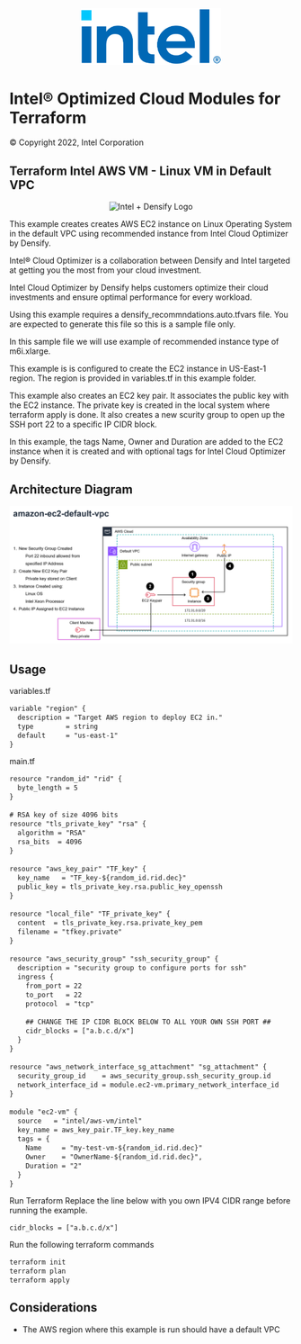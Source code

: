 <p align="center">
  <img src="https://github.com/intel/terraform-intel-aws-vm/blob/main/images/logo-classicblue-800px.png?raw=true" alt="Intel Logo" width="250"/>
</p>

# Intel® Optimized Cloud Modules for Terraform

© Copyright 2022, Intel Corporation

## Terraform Intel AWS VM - Linux VM in Default VPC
<p align="center">
  <img src="https://github.com/intel/terraform-intel-aws-mysql/blob/main/images/aws-ec2-ico.png?raw=true" alt="Intel + Densify Logo" width="250"/>
</p>

This example creates creates AWS EC2 instance on Linux Operating System in the default VPC using recommended instance from Intel Cloud Optimizer by Densify. 

Intel® Cloud Optimizer is a collaboration between Densify and Intel targeted at getting you the most from your cloud investment. 

Intel Cloud Optimizer by Densify helps customers optimize their cloud investments and ensure optimal performance for every workload.

Using this example requires a densify_recommndations.auto.tfvars file. You are expected to generate this file so this is a sample file only. 

In this sample file we will use example of recommended instance type of m6i.xlarge.

This example is is configured to create the EC2 instance in US-East-1 region. The region is provided in variables.tf in this example folder.

This example also creates an EC2 key pair. It associates the public key with the EC2 instance. The private key is created in the local system where terraform apply is done. It also creates a new scurity group to open up the SSH port 22 to a specific IP CIDR block.

In this example, the tags Name, Owner and Duration are added to the EC2 instance when it is created and with optional tags for Intel Cloud Optimizer by Densify.

## Architecture Diagram
<p align="center">
  <img src="https://github.com/intel/terraform-intel-aws-vm/blob/main/images/amazon-ec2-default-vpc.png?raw=true" alt="amazon-ec2-default-vpc" width="750"/>
</p>

## Usage

variables.tf

```hcl
variable "region" {
  description = "Target AWS region to deploy EC2 in."
  type        = string
  default     = "us-east-1"
}
```
main.tf
```hcl
resource "random_id" "rid" {
  byte_length = 5
}

# RSA key of size 4096 bits
resource "tls_private_key" "rsa" {
  algorithm = "RSA"
  rsa_bits  = 4096
}

resource "aws_key_pair" "TF_key" {
  key_name   = "TF_key-${random_id.rid.dec}"
  public_key = tls_private_key.rsa.public_key_openssh
}

resource "local_file" "TF_private_key" {
  content  = tls_private_key.rsa.private_key_pem
  filename = "tfkey.private"
}

resource "aws_security_group" "ssh_security_group" {
  description = "security group to configure ports for ssh"
  ingress {
    from_port = 22
    to_port   = 22
    protocol  = "tcp"

    ## CHANGE THE IP CIDR BLOCK BELOW TO ALL YOUR OWN SSH PORT ##
    cidr_blocks = ["a.b.c.d/x"]
  }
}

resource "aws_network_interface_sg_attachment" "sg_attachment" {
  security_group_id    = aws_security_group.ssh_security_group.id
  network_interface_id = module.ec2-vm.primary_network_interface_id
}

module "ec2-vm" {
  source   = "intel/aws-vm/intel"
  key_name = aws_key_pair.TF_key.key_name
  tags = {
    Name     = "my-test-vm-${random_id.rid.dec}"
    Owner    = "OwnerName-${random_id.rid.dec}",
    Duration = "2"
  }
}
```



Run Terraform
Replace the line below with you own IPV4 CIDR range before running the example.

```hcl
cidr_blocks = ["a.b.c.d/x"]
```

Run the following terraform commands
```hcl
terraform init  
terraform plan
terraform apply  
```
## Considerations
- The AWS region where this example is run should have a default VPC

